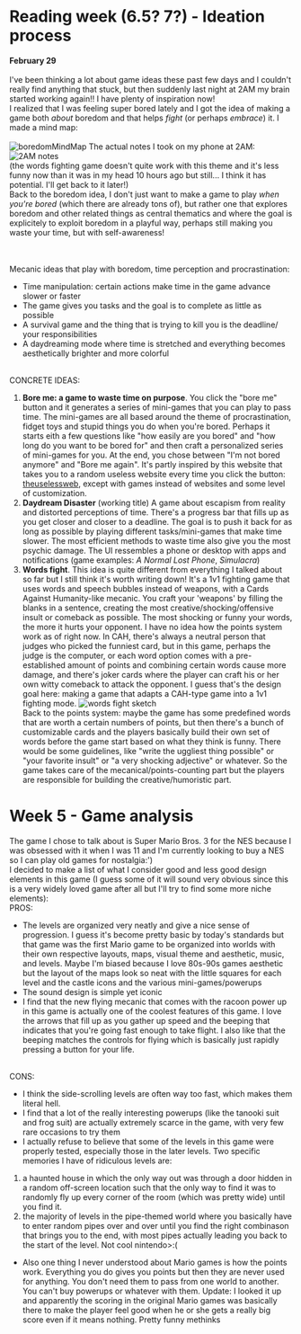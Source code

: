 # Reading week (6.5? 7?) - Ideation process

**February 29** <br>
<br> I've been thinking a lot about game ideas these past few days and I couldn't really find anything that stuck, but then suddenly last night at 2AM my brain started working again!! I have plenty of inspiration now!
<br> I realized that I was feeling super bored lately and I got the idea of making a game both *about* boredom and that helps *fight* (or perhaps *embrace*) it. I made a mind map: <br> <br>
![boredomMindMap](https://github.com/marie-anne-decarie/CART-315/assets/157767089/2e71cc51-d6f9-4d0b-88f4-d220b65d19c2)
The actual notes I took on my phone at 2AM: <br>
![2AM notes](https://github.com/marie-anne-decarie/CART-315/assets/157767089/e09a65f4-516e-4efc-8f80-20a4e12f1af2)
<br>(the words fighting game doesn't quite work with this theme and it's less funny now than it was in my head 10 hours ago
but still... I think it has potential. I'll get back to it later!)<br>
Back to the boredom idea, I don't just want to make a game to play *when you're bored* (which there are already tons of), but rather one that explores boredom and other related things as central thematics and where the goal is explicitely to exploit boredom in a playful way, perhaps still making you waste your time, but with self-awareness!

<br><br> Mecanic ideas that play with boredom, time perception and procrastination:
- Time manipulation: certain actions make time in the game advance slower or faster
- The game gives you tasks and the goal is to complete as little as possible
- A survival game and the thing that is trying to kill you is the deadline/ your responsibilities
- A daydreaming mode where time is stretched and everything becomes aesthetically brighter and more colorful

<br> CONCRETE IDEAS:
1. **Bore me: a game to waste time on purpose**. You click the "bore me" button and it generates a series of mini-games that you can play to pass time. The mini-games are all based around the theme of procrastination, fidget toys and stupid things you do when you're bored. Perhaps it starts eith a few questions like "how easily are you bored" and "how long do you want to be bored for" and then craft a personalized series of mini-games for you. At the end, you chose between "I'm not bored anymore" and "Bore me again". It's partly inspired by this website that takes you to a random useless website every time you click the button: [theuselessweb](https://theuselessweb.com/), except with games instead of websites and some level of customization. 
2. **Daydream Disaster** (working title) A game about escapism from reality and distorted perceptions of time. There's a progress bar that fills up as you get closer and closer to a deadline. The goal is to push it back for as long as possible by playing different tasks/mini-games that make time slower. The most efficient methods to waste time also give you the most psychic damage. The UI ressembles a phone or desktop with apps and notifications (game examples: *A Normal Lost Phone*, *Simulacra*) 
3. **Words fight**. This idea is quite different from everything I talked about so far but I still think it's worth writing down! It's a 1v1 fighting game that uses words and speech bubbles instead of weapons, with a Cards Against Humanity-like mecanic. You craft your 'weapons' by filling the blanks in a sentence, creating the most creative/shocking/offensive insult or comeback as possible. The most shocking or funny your words, the more it hurts your opponent. I have no idea how the points system work as of right now. In CAH, there's always a neutral person that judges who picked the funniest card, but in this game, perhaps the judge is the computer, or each word option comes with a pre-established amount of points and combining certain words cause more damage, and there's joker cards where the player can craft his or her own witty comeback to attack the opponent. I guess that's the design goal here: making a game that adapts a CAH-type game into a 1v1 fighting mode.
![words fight sketch](https://github.com/marie-anne-decarie/CART-315/assets/157767089/0eaa0c59-8ce2-440b-b57b-df2cf89aced1)
<br> Back to the points system: maybe the game has some predefined words that are worth a certain numbers of points, but then there's a bunch of customizable cards and the players basically build their own set of words before the game start based on what they think is funny. There would be some guidelines, like "write the uggliest thing possible" or "your favorite insult" or "a very shocking adjective" or whatever. So the game takes care of the mecanical/points-counting part but the players are responsible for building the creative/humoristic part.  





# Week 5 - Game analysis

The game I chose to talk about is Super Mario Bros. 3 for the NES because I was obsessed with it when I was 11 and
I'm currently looking to buy a NES so I can play old games for nostalgia:')
<br> I decided to make a list of what I consider good and less good design elements in this game (I guess some of
it will sound very obvious since this is a very widely loved game after all but I'll try to find some more
niche elements):
<br> PROS:
- The levels are organized very neatly and give a nice sense of progression. I guess it's become pretty basic
by today's standards but that game was the first
Mario game to be organized into worlds with their own respective layouts, maps, visual theme and aesthetic, music, and levels.
Maybe I'm biased because I love 80s-90s games aesthetic but the layout of the maps look so neat with the little squares
for each level and the castle icons and the various mini-games/powerups
- The sound design is simple yet iconic
- I find that the new flying mecanic that comes with the racoon power up in this game is actually one of the coolest
features of this game. I love the arrows that fill up as you gather up speed and the beeping that indicates that you're going
fast enough to take flight. I also like that the beeping matches the controls for flying which is basically just rapidly
pressing a button for your life.
  
<br> CONS:
- I think the side-scrolling levels are often way too fast, which makes them literal hell.
- I find that a lot of the really interesting powerups (like the tanooki suit and frog suit)
are actually extremely scarce in the game, with very few rare occasions
to try them
- I actually refuse to believe that some of the levels in this game were properly tested, especially those in the later levels.
Two specific memories I have of ridiculous levels are:
1.  a haunted house in which the only way out was through a door hidden in a
random off-screen location such that the only way to find it was to randomly fly up every corner of the room (which was pretty
wide) until you find it.
2. the majority of levels in the pipe-themed world where you basically have to enter random
pipes over and over until you find the right combinason that brings you to the end, with most pipes actually leading you
back to the start of the level. Not cool nintendo>:(
- Also one thing I never understood about Mario games is how the points work. Everything you do gives you points but
then they are never used for anything. You don't need them to pass from one world to another. You can't buy powerups
or whatever with them. Update: I looked it up and apparently the scoring in the original Mario games was basically there
to make the player feel good when he or she gets a really big score even if it means nothing. Pretty funny methinks
